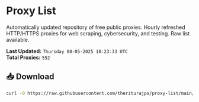 # Proxy List

Automatically updated repository of free public proxies. Hourly refreshed HTTP/HTTPS proxies for web scraping, cybersecurity, and testing. Raw list available.

**Last Updated:** `Thursday 08-05-2025 18:23:33 UTC`  
**Total Proxies:** `552`

## 📥 Download
```bash
curl -O https://raw.githubusercontent.com/theriturajps/proxy-list/main/proxies.txt
